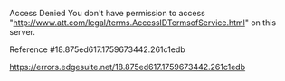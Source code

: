 Access Denied
You don't have permission to access "http://www.att.com/legal/terms.AccessIDTermsofService.html" on this server.

Reference #18.875ed617.1759673442.261c1edb

https://errors.edgesuite.net/18.875ed617.1759673442.261c1edb